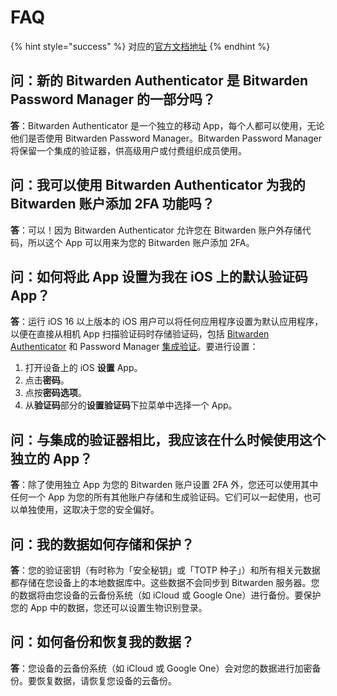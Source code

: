 # FAQ

{% hint style="success" %}
对应的[官方文档地址](https://bitwarden.com/help/authenticator-faqs/)
{% endhint %}

## 问：新的 Bitwarden Authenticator 是 Bitwarden Password Manager 的一部分吗？ <a href="#q-is-the-new-bitwarden-authenticator-part-of-bitwarden-password-manager" id="q-is-the-new-bitwarden-authenticator-part-of-bitwarden-password-manager"></a>

**答**：Bitwarden Authenticator 是一个独立的移动 App，每个人都可以使用，无论他们是否使用 Bitwarden Password Manager。Bitwarden Password Manager 将保留一个集成的验证器，供高级用户或付费组织成员使用。

## 问：我可以使用 Bitwarden Authenticator 为我的 Bitwarden 账户添加 2FA 功能吗？ <a href="#q-can-i-use-the-bitwarden-authenticator-to-add-2fa-to-my-bitwarden-account" id="q-can-i-use-the-bitwarden-authenticator-to-add-2fa-to-my-bitwarden-account"></a>

**答**：可以！因为 Bitwarden Authenticator 允许您在 Bitwarden 账户外存储代码，所以这个 App 可以用来为您的 Bitwarden 账户添加 2FA。

## 问：如何将此 App 设置为我在 iOS 上的默认验证码 App？ <a href="#q-how-do-i-set-this-app-as-my-default-verification-code-app-on-ios" id="q-how-do-i-set-this-app-as-my-default-verification-code-app-on-ios"></a>

**答**：运行 iOS 16 以上版本的 iOS 用户可以将任何应用程序设置为默认应用程序，以便在直接从相机 App 扫描验证码时存储验证码，包括 [Bitwarden Authenticator](bitwarden-authenticator.md) 和 Password Manager [集成验证](../your-vault/totp.md)。要进行设置：

1. 打开设备上的 iOS **设置** App。
2. 点击**密码**。
3. 点按**密码选项**。
4. 从**验证码**部分的**设置验证码**下拉菜单中选择一个 App。

## 问：与集成的验证器相比，我应该在什么时候使用这个独立的 App？ <a href="#q-when-should-i-use-this-standalone-app-as-opposed-to-the-integrated-authenticator" id="q-when-should-i-use-this-standalone-app-as-opposed-to-the-integrated-authenticator"></a>

**答**：除了使用独立 App 为您的 Bitwarden 账户设置 2FA 外，您还可以使用其中任何一个 App 为您的所有其他账户存储和生成验证码。它们可以一起使用，也可以单独使用，这取决于您的安全偏好。

## 问：我的数据如何存储和保护？ <a href="#q-how-is-my-data-stored-and-protected" id="q-how-is-my-data-stored-and-protected"></a>

**答**：您的验证密钥（有时称为「安全秘钥」或「TOTP 种子」）和所有相关元数据都存储在您设备上的本地数据库中。这些数据不会同步到 Bitwarden 服务器。您的数据将由您设备的云备份系统（如 iCloud 或 Google One）进行备份。要保护您的 App 中的数据，您还可以设置生物识别登录。

## 问：如何备份和恢复我的数据？ <a href="#q-how-do-i-backup-and-restore-my-data" id="q-how-do-i-backup-and-restore-my-data"></a>

**答**：您设备的云备份系统（如 iCloud 或 Google One）会对您的数据进行加密备份。要恢复数据，请恢复您设备的云备份。
